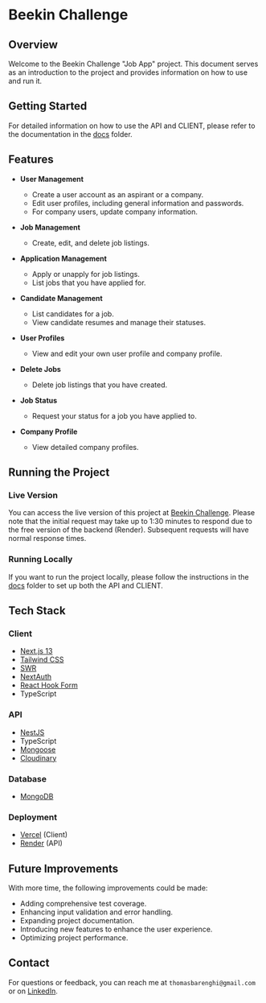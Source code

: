# Beekin Challenge

## Overview

Welcome to the Beekin Challenge "Job App" project. This document serves as an introduction to the project and provides information on how to use and run it.

## Getting Started

For detailed information on how to use the API and CLIENT, please refer to the documentation in the [docs](docs/) folder.

## Features

- **User Management**
  - Create a user account as an aspirant or a company.
  - Edit user profiles, including general information and passwords.
  - For company users, update company information.
  
- **Job Management**
  - Create, edit, and delete job listings.
  
- **Application Management**
  - Apply or unapply for job listings.
  - List jobs that you have applied for.
  
- **Candidate Management**
  - List candidates for a job.
  - View candidate resumes and manage their statuses.
  
- **User Profiles**
  - View and edit your own user profile and company profile.
  
- **Delete Jobs**
  - Delete job listings that you have created.
  
- **Job Status**
  - Request your status for a job you have applied to.
  
- **Company Profile**
  - View detailed company profiles.

## Running the Project

### Live Version

You can access the live version of this project at [Beekin Challenge](https://beekin-challenge.vercel.app). Please note that the initial request may take up to 1:30 minutes to respond due to the free version of the backend (Render). Subsequent requests will have normal response times.

### Running Locally

If you want to run the project locally, please follow the instructions in the [docs](docs/) folder to set up both the API and CLIENT.

## Tech Stack

### Client

- [Next.js 13](https://nextjs.org/)
- [Tailwind CSS](https://tailwindcss.com/)
- [SWR](https://swr.vercel.app/)
- [NextAuth](https://next-auth.js.org/)
- [React Hook Form](https://react-hook-form.com/)
- TypeScript

### API

- [NestJS](https://nestjs.com/)
- TypeScript
- [Mongoose](https://mongoosejs.com/)
- [Cloudinary](https://cloudinary.com/)

### Database

- [MongoDB](https://www.mongodb.com/)

### Deployment

- [Vercel](https://vercel.com/) (Client)
- [Render](https://render.com/) (API)

## Future Improvements

With more time, the following improvements could be made:

- Adding comprehensive test coverage.
- Enhancing input validation and error handling.
- Expanding project documentation.
- Introducing new features to enhance the user experience.
- Optimizing project performance.

## Contact

For questions or feedback, you can reach me at `thomasbarenghi@gmail.com` or on [LinkedIn](https://www.linkedin.com/in/thomasbarenghi/).

